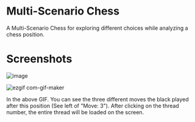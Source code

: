# Multi-Scenario Chess

A Multi-Scenario Chess for exploring different choices while analyzing a chess position.

# Screenshots

![image](https://user-images.githubusercontent.com/60831483/205457901-636570ed-fd81-4cda-bdd6-0ae6eccef51e.png)


![ezgif com-gif-maker](https://user-images.githubusercontent.com/60831483/205457908-d3e1d818-b22b-472e-a923-5cf37e514ad9.gif)

In the above GIF. You can see the three different moves the black played after this position (See left of "Move: 3"). After clicking on the thread number, the entire thread will be loaded on the screen.
